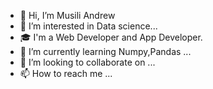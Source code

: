 - 👋 Hi, I’m Musili Andrew
- 👀 I’m interested in Data science...
- 🎓 I'm a Web Developer and App Developer.
- 🌱 I’m currently learning Numpy,Pandas ...
- 💞️ I’m looking to collaborate on ...
- 📫 How to reach me ...

<!---
andrew-pyrookie/andrew-pyrookie is a ✨ special ✨ repository because its `README.md` (this file) appears on your GitHub profile.
You can click the Preview link to take a look at your changes.
--->

